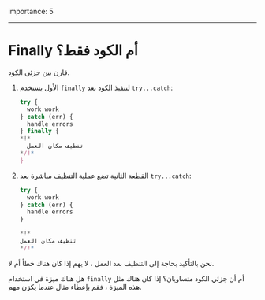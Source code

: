 importance: 5

---

# Finally أم الكود فقط؟

قارن بين جزئي الكود.

1. الأول يستخدم `finally` لتنفيذ الكود بعد `try...catch`:

   ```js
   try {
     work work
   } catch (err) {
     handle errors
   } finally {
   *!*
     تنظيف مكان العمل
   */!*
   }
   ```

2. القطعة الثانية تضع عملية التنظيف مباشرة بعد `try...catch`:

   ```js
   try {
     work work
   } catch (err) {
     handle errors
   }

   *!*
   تنظيف مكان العمل
   */!*
   ```

نحن بالتأكيد بحاجة إلى التنظيف بعد العمل ، لا يهم إذا كان هناك خطأ أم لا.

هل هناك ميزة في استخدام `finally` أم أن جزئي الكود متساويان؟ إذا كان هناك مثل هذه الميزة ، فقم بإعطاء مثال عندما يكزن مهم.
